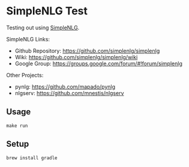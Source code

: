 # SimpleNLG Test

Testing out using [SimpleNLG](https://github.com/simplenlg/simplenlg).

SimpleNLG Links:
- Github Repository: https://github.com/simplenlg/simplenlg
- Wiki: https://github.com/simplenlg/simplenlg/wiki
- Google Group: https://groups.google.com/forum/#!forum/simplenlg

Other Projects:
- pynlg: https://github.com/mapado/pynlg
- nlgserv: https://github.com/mnestis/nlgserv

## Usage

```
make run
```

## Setup

```
brew install gradle
```
